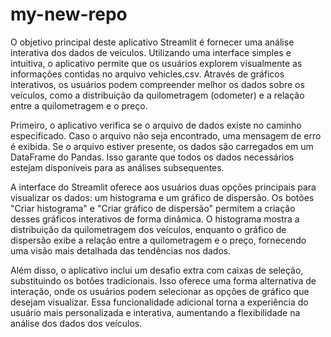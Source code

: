 # my-new-repo
O objetivo principal deste aplicativo Streamlit é fornecer uma análise interativa dos dados de veículos. Utilizando uma interface simples e intuitiva, o aplicativo permite que os usuários explorem visualmente as informações contidas no arquivo vehicles.csv. Através de gráficos interativos, os usuários podem compreender melhor os dados sobre os veículos, como a distribuição da quilometragem (odometer) e a relação entre a quilometragem e o preço.

Primeiro, o aplicativo verifica se o arquivo de dados existe no caminho especificado. Caso o arquivo não seja encontrado, uma mensagem de erro é exibida. Se o arquivo estiver presente, os dados são carregados em um DataFrame do Pandas. Isso garante que todos os dados necessários estejam disponíveis para as análises subsequentes.

A interface do Streamlit oferece aos usuários duas opções principais para visualizar os dados: um histograma e um gráfico de dispersão. Os botões "Criar histograma" e "Criar gráfico de dispersão" permitem a criação desses gráficos interativos de forma dinâmica. O histograma mostra a distribuição da quilometragem dos veículos, enquanto o gráfico de dispersão exibe a relação entre a quilometragem e o preço, fornecendo uma visão mais detalhada das tendências nos dados.

Além disso, o aplicativo inclui um desafio extra com caixas de seleção, substituindo os botões tradicionais. Isso oferece uma forma alternativa de interação, onde os usuários podem selecionar as opções de gráfico que desejam visualizar. Essa funcionalidade adicional torna a experiência do usuário mais personalizada e interativa, aumentando a flexibilidade na análise dos dados dos veículos.
